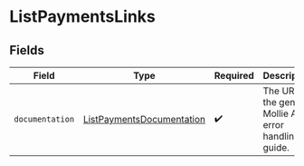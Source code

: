 # ListPaymentsLinks


## Fields

| Field                                                                         | Type                                                                          | Required                                                                      | Description                                                                   |
| ----------------------------------------------------------------------------- | ----------------------------------------------------------------------------- | ----------------------------------------------------------------------------- | ----------------------------------------------------------------------------- |
| `documentation`                                                               | [ListPaymentsDocumentation](../../models/errors/ListPaymentsDocumentation.md) | :heavy_check_mark:                                                            | The URL to the generic Mollie API error handling guide.                       |